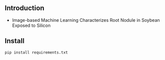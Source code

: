 ## Introduction
- Image-based Machine Learning Characterizes Root Nodule in Soybean Exposed to Silicon

## Install
```
pip install requirements.txt
```
